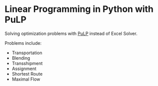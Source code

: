 # Linear Programming in Python with PuLP

Solving optimization problems with [PuLP](https://github.com/coin-or/pulp) instead of Excel Solver.  

Problems include:
* Transportation
* Blending
* Transshipment
* Assignment
* Shortest Route
* Maximal Flow
